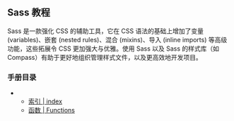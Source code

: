 ## Sass 教程

Sass 是一款强化 CSS 的辅助工具，它在 CSS 语法的基础上增加了变量 (variables)、嵌套 (nested rules)、混合 (mixins)、导入 (inline imports) 等高级功能，这些拓展令 CSS 更加强大与优雅。使用 Sass 以及 Sass 的样式库（如 Compass）有助于更好地组织管理样式文件，以及更高效地开发项目。

### 手册目录

- - [索引 | index](https://cloud.tencent.com/developer/chapter/17127)
  - [函数 | Functions](https://cloud.tencent.com/developer/chapter/17128)